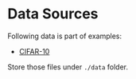 # Data Sources

Following data is part of examples:
* [CIFAR-10](https://www.cs.toronto.edu/~kriz/cifar.html)

Store those files under `./data` folder.
